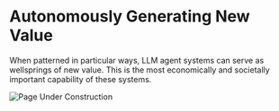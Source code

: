 # Autonomously Generating New Value

When patterned in particular ways, LLM agent systems can serve as wellsprings of new value.  This is the most economically and societally important capability of these systems.

<img src="assets/images/under-construction-1.gif" alt="Page Under Construction">

